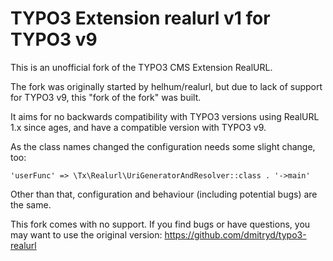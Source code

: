 TYPO3 Extension realurl v1 for TYPO3 v9
=======================================

This is an unofficial fork of the TYPO3 CMS Extension RealURL.

The fork was originally started by helhum/realurl, but due to lack of support for TYPO3 v9, this
"fork of the fork" was built.

It aims for no backwards compatibility with TYPO3 versions using RealURL 1.x since ages,
and have a compatible version with TYPO3 v9.

As the class names changed the configuration needs some slight change, too:

```'userFunc' => \Tx\Realurl\UriGeneratorAndResolver::class . '->main'```

Other than that, configuration and behaviour (including potential bugs) are the same.

This fork comes with no support. If you find bugs or have questions, you may want to use the original version:
https://github.com/dmitryd/typo3-realurl
